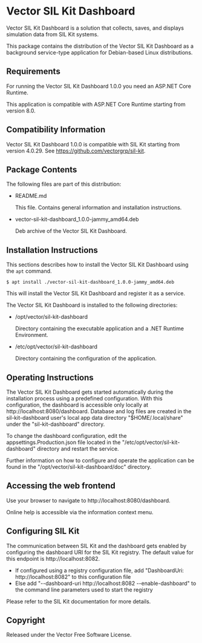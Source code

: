 # Vector SIL Kit Dashboard

Vector SIL Kit Dashboard is a solution that collects, saves, and displays simulation data from SIL Kit systems. 

This package contains the distribution of the Vector SIL Kit Dashboard as a background service-type application for Debian-based Linux distributions.


## Requirements

For running the Vector SIL Kit Dashboard 1.0.0 you need an ASP.NET Core Runtime.

This application is compatible with ASP.NET Core Runtime starting from version 8.0.


## Compatibility Information

Vector SIL Kit Dashboard 1.0.0 is compatible with SIL Kit starting from version 4.0.29. See https://github.com/vectorgrp/sil-kit.


## Package Contents

The following files are part of this distribution:

* README.md

  This file. Contains general information and installation instructions.

* vector-sil-kit-dashboard_1.0.0-jammy_amd64.deb

  Deb archive of the Vector SIL Kit Dashboard.


## Installation Instructions

This sections describes how to install the Vector SIL Kit Dashboard using the `apt` command.

    $ apt install ./vector-sil-kit-dashboard_1.0.0-jammy_amd64.deb

This will install the Vector SIL Kit Dashboard and register it as a service.

The Vector SIL Kit Dashboard is installed to the following directories:

* /opt/vector/sil-kit-dashboard

  Directory containing the executable application and a .NET Runtime Environment.

* /etc/opt/vector/sil-kit-dashboard

  Directory containing the configuration of the application.


## Operating Instructions

The Vector SIL Kit Dashboard gets started automatically during the installation process using a predefined configuration.
With this configuration, the dashboard is accessible only locally at http://localhost:8080/dashboard.
Database and log files are created in the sil-kit-dashboard user's local app data directory "$HOME/.local/share" under the "sil-kit-dashboard" directory.

To change the dashboard configuration, edit the appsettings.Production.json file located in the "/etc/opt/vector/sil-kit-dashboard" directory and restart the service.

Further information on how to configure and operate the application can be found in the "/opt/vector/sil-kit-dashboard/doc" directory.


## Accessing the web frontend

Use your browser to navigate to http://localhost:8080/dashboard.

Online help is accessible via the information context menu.


## Configuring SIL Kit

The communication between SIL Kit and the dashboard gets enabled by configuring the dashboard URI for the SIL Kit registry.
The default value for this endpoint is http://localhost:8082.

- If configured using a registry configuration file, add "DashboardUri: http://localhost:8082" to this configuration file
- Else add "--dashboard-uri http://localhost:8082 --enable-dashboard" to the command line parameters used to start the registry

Please refer to the SIL Kit documentation for more details.


## Copyright

Released under the Vector Free Software License.
